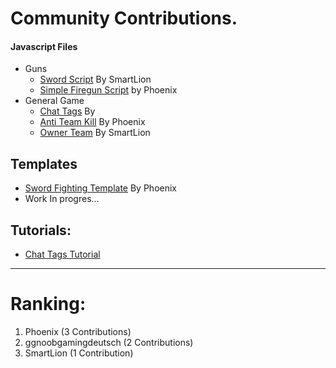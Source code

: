 
# Community Contributions.

#### Javascript Files
- Guns
  - [Sword Script](https://github.com/Brick-Hill-Developers/Community-Resources/blob/master/Weaponry/Sword.js) By SmartLion
  - [Simple Firegun Script](https://github.com/Brick-Hill-Developers/Community-Resources/blob/master/Weaponry/Simple%20Gun.js) by Phoenix
- General Game
  - [Chat Tags](https://github.com/Brick-Hill-Developers/Community-Resources/blob/master/General%20Game%20Scripts/Chat%20Tags.js) By 
  - [Anti Team Kill](https://github.com/Brick-Hill-Developers/Community-Resources/blob/master/General%20Game%20Scripts/%5BWIP%5D%20Anti-Team%20Kill.js) By Phoenix
  - [Owner Team](https://github.com/Brick-Hill-Developers/Community-Resources/blob/master/General%20Game%20Scripts/OwnerTeam.js) By SmartLion


## Templates


- [Sword Fighting Template](https://github.com/Brick-Hill-Developers/Sword-Fighting-Arena) By Phoenix
- Work In progres...

## Tutorials:
- [Chat Tags Tutorial](https://github.com/Brick-Hill-Developers/Community-Resources/blob/master/General%20Game%20Scripts/Chat%20Tags%20Tutorial.md)

---
# Ranking:
1. Phoenix (3 Contributions)
2. ggnoobgamingdeutsch (2 Contributions)
3. SmartLion (1 Contribution)
